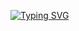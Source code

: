 [![Typing SVG](https://readme-typing-svg.herokuapp.com?color=%FF5E2FFF&lines=Computer+science+student)](https://git.io/typing-svg)
